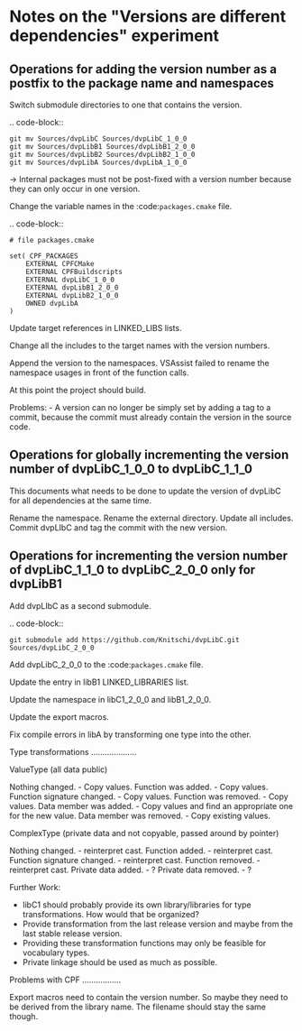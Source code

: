 Notes on the "Versions are different dependencies" experiment
=============================================================

Operations for adding the version number as a postfix to the package name and namespaces
----------------------------------------------------------------------------------------

Switch submodule directories to one that contains the version.

.. code-block::

    git mv Sources/dvpLibC Sources/dvpLibC_1_0_0
    git mv Sources/dvpLibB1 Sources/dvpLibB1_2_0_0
    git mv Sources/dvpLibB2 Sources/dvpLibB2_1_0_0
    git mv Sources/dvpLibA Sources/dvpLibA_1_0_0

-> Internal packages must not be post-fixed with a version number because they can only occur in one version.

Change the variable names in the :code:`packages.cmake` file.

.. code-block::

    # file packages.cmake

    set( CPF_PACKAGES 
	    EXTERNAL CPFCMake
        EXTERNAL CPFBuildscripts
        EXTERNAL dvpLibC_1_0_0
        EXTERNAL dvpLibB1_2_0_0
        EXTERNAL dvpLibB2_1_0_0
        OWNED dvpLibA
    )

Update target references in LINKED_LIBS lists.

Change all the includes to the target names with the version numbers.

Append the version to the namespaces. VSAssist failed to rename the namespace usages in front of the function calls.

At this point the project should build.

Problems:
    - A version can no longer be simply set by adding a tag to a commit, because the commit must already contain the version in the source code.


Operations for globally incrementing the version number of dvpLibC_1_0_0 to dvpLibC_1_1_0
-----------------------------------------------------------------------------------------

This documents what needs to be done to update the version of dvpLibC for all dependencies at the same time.

Rename the namespace.
Rename the external directory.
Update all includes.
Commit dvpLIbC and tag the commit with the new version.


Operations for incrementing the version number of dvpLibC_1_1_0 to dvpLibC_2_0_0 only for dvpLibB1
--------------------------------------------------------------------------------------------------

Add dvpLIbC as a second submodule.

.. code-block::

    git submodule add https://github.com/Knitschi/dvpLibC.git Sources/dvpLibC_2_0_0

Add dvpLibC_2_0_0 to the :code:`packages.cmake` file.

Update the entry in libB1 LINKED_LIBRARIES list.

Update the namespace in libC1_2_0_0 and libB1_2_0_0.

Update the export macros.

Fix compile errors in libA by transforming one type into the other.

Type transformations
....................

ValueType (all data public)

Nothing changed.
    - Copy values.
Function was added.
    - Copy values.
Function signature changed.
    - Copy values.
Function was removed.
    - Copy values.
Data member was added.
    - Copy values and find an appropriate one for the new value.
Data member was removed.
    - Copy existing values.

ComplexType (private data and not copyable, passed around by pointer)

Nothing changed.
    - reinterpret cast.
Function added.
    - reinterpret cast.
Function signature changed.
    - reinterpret cast.
Function removed.
    - reinterpret cast.
Private data added.
    - ?
Private data removed.
    - ?


Further Work:
- libC1 should probably provide its own library/libraries for type transformations. How would that be organized?
- Provide transformation from the last release version and maybe from the last stable release version.
- Providing these transformation functions may only be feasible for vocabulary types.
- Private linkage should be used as much as possible.


Problems with CPF
.................

Export macros need to contain the version number. So maybe they need to be derived from the library name.
The filename should stay the same though.



